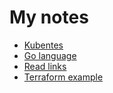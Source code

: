 # My notes

 - [Kubentes](k8s/)
 - [Go language](go/)
 - [Read links](goodlinks.md)
 - [Terraform example](terraform/)
